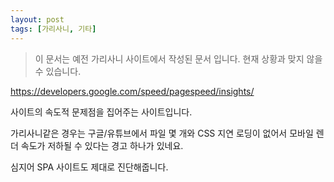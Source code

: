 ```yaml
---
layout: post
tags: [가리사니, 기타]
---
```


> 이 문서는 예전 가리사니 사이트에서 작성된 문서 입니다.
현재 상황과 맞지 않을 수 있습니다.


https://developers.google.com/speed/pagespeed/insights/

사이트의 속도적 문제점을 집어주는 사이트입니다.


가리사니같은 경우는 구글/유튜브에서 파일 몇 개와 CSS 지연 로딩이 없어서 모바일 렌더 속도가 저하될 수 있다는 경고 하나가 있네요.


심지어 SPA 사이트도 제대로 진단해줍니다.
